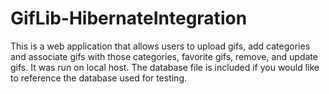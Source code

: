 # GifLib-HibernateIntegration

This is a web application that allows users to upload gifs, add categories and associate gifs with those categories, favorite gifs, remove, and update gifs.  It was run on local host.  The database file is included if you would like to reference the database used for testing. 
